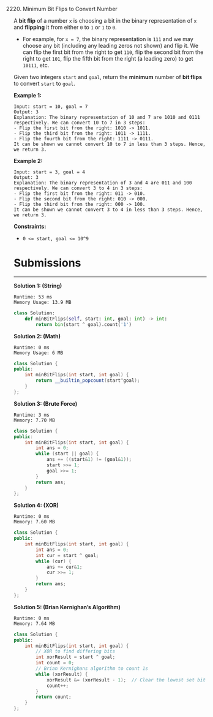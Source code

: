 2220. Minimum Bit Flips to Convert Number

A **bit flip** of a number `x` is choosing a bit in the binary representation of `x` and **flipping** it from either `0` to `1` or `1` to `0`.

* For example, for `x = 7`, the binary representation is `111` and we may choose any bit (including any leading zeros not shown) and flip it. We can flip the first bit from the right to get `110`, flip the second bit from the right to get `101`, flip the fifth bit from the right (a leading zero) to get `10111`, etc.

Given two integers `start` and `goal`, return the **minimum** number of **bit flips** to convert `start` to `goal`.

 

**Example 1:**
```
Input: start = 10, goal = 7
Output: 3
Explanation: The binary representation of 10 and 7 are 1010 and 0111 respectively. We can convert 10 to 7 in 3 steps:
- Flip the first bit from the right: 1010 -> 1011.
- Flip the third bit from the right: 1011 -> 1111.
- Flip the fourth bit from the right: 1111 -> 0111.
It can be shown we cannot convert 10 to 7 in less than 3 steps. Hence, we return 3.
```

**Example 2:**
```
Input: start = 3, goal = 4
Output: 3
Explanation: The binary representation of 3 and 4 are 011 and 100 respectively. We can convert 3 to 4 in 3 steps:
- Flip the first bit from the right: 011 -> 010.
- Flip the second bit from the right: 010 -> 000.
- Flip the third bit from the right: 000 -> 100.
It can be shown we cannot convert 3 to 4 in less than 3 steps. Hence, we return 3.
```

**Constraints:**

* `0 <= start, goal <= 10^9`

# Submissions
---
**Solution 1: (String)**
```
Runtime: 53 ms
Memory Usage: 13.9 MB
```
```python
class Solution:
    def minBitFlips(self, start: int, goal: int) -> int:
        return bin(start ^ goal).count('1')
```

**Solution 2: (Math)**
```
Runtime: 0 ms
Memory Usage: 6 MB
```
```c++
class Solution {
public:
    int minBitFlips(int start, int goal) {
        return __builtin_popcount(start^goal);
    }
};
```

**Solution 3: (Brute Force)**
```
Runtime: 3 ms
Memory: 7.70 MB
```
```c++
class Solution {
public:
    int minBitFlips(int start, int goal) {
        int ans = 0;
        while (start || goal) {
            ans += ((start&1) != (goal&1));
            start >>= 1;
            goal >>= 1;
        }
        return ans;
    }
};
```

**Solution 4: (XOR)**
```
Runtime: 0 ms
Memory: 7.60 MB
```
```c++
class Solution {
public:
    int minBitFlips(int start, int goal) {
        int ans = 0;
        int cur = start ^ goal;
        while (cur) {
            ans += cur&1;
            cur >>= 1;
        }
        return ans;
    }
};
```

**Solution 5: (Brian Kernighan’s Algorithm)**
```
Runtime: 0 ms
Memory: 7.64 MB
```
```c++
class Solution {
public:
    int minBitFlips(int start, int goal) {
        // XOR to find differing bits
        int xorResult = start ^ goal;
        int count = 0;
        // Brian Kernighans algorithm to count 1s
        while (xorResult) {
            xorResult &= (xorResult - 1);  // Clear the lowest set bit
            count++;
        }
        return count;
    }
};
```
